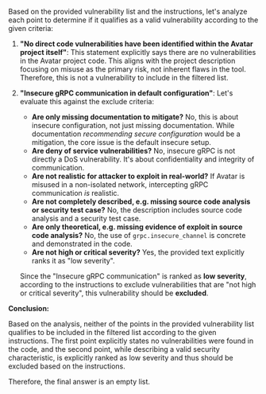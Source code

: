 Based on the provided vulnerability list and the instructions, let's analyze each point to determine if it qualifies as a valid vulnerability according to the given criteria:

1.  **"No direct code vulnerabilities have been identified within the Avatar project itself"**: This statement explicitly says there are no vulnerabilities in the Avatar project code. This aligns with the project description focusing on misuse as the primary risk, not inherent flaws in the tool.  Therefore, this is not a vulnerability to include in the filtered list.

2.  **"Insecure gRPC communication in default configuration"**: Let's evaluate this against the exclude criteria:

    *   **Are only missing documentation to mitigate?**  No, this is about insecure configuration, not just missing documentation. While documentation *recommending secure configuration* would be a mitigation, the core issue is the default insecure setup.
    *   **Are deny of service vulnerabilities?** No, insecure gRPC is not directly a DoS vulnerability.  It's about confidentiality and integrity of communication.
    *   **Are not realistic for attacker to exploit in real-world?**  If Avatar is misused in a non-isolated network, intercepting gRPC communication *is* realistic.
    *   **Are not completely described, e.g. missing source code analysis or security test case?** No, the description includes source code analysis and a security test case.
    *   **Are only theoretical, e.g. missing evidence of exploit in source code analysis?** No, the use of `grpc.insecure_channel` is concrete and demonstrated in the code.
    *   **Are not high or critical severity?** Yes, the provided text explicitly ranks it as "low severity".

    Since the "Insecure gRPC communication" is ranked as **low severity**, according to the instructions to exclude vulnerabilities that are "not high or critical severity", this vulnerability should be **excluded**.

**Conclusion:**

Based on the analysis, neither of the points in the provided vulnerability list qualifies to be included in the filtered list according to the given instructions. The first point explicitly states no vulnerabilities were found in the code, and the second point, while describing a valid security characteristic, is explicitly ranked as low severity and thus should be excluded based on the instructions.

Therefore, the final answer is an empty list.

```markdown